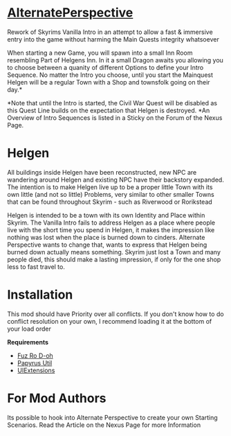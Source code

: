 # [AlternatePerspective](https://www.nexusmods.com/skyrimspecialedition/mods/50307/)
Rework of Skyrims Vanilla Intro in an attempt to allow a fast &amp; immersive entry into the game without harming the Main Quests integrity whatsoever

When starting a new Game, you will spawn into a small Inn Room resembling Part of Helgens Inn. In it a small Dragon awaits you allowing you to choose between a quanity of different Options to define your Intro Sequence.
No matter the Intro you choose, until you start the Mainquest Helgen will be a regular Town with a Shop and townsfolk going on their day.*

*Note that until the Intro is started, the Civil War Quest will be disabled as this Quest Line builds on the expectation that Helgen is destroyed.
*An Overview of Intro Sequences is listed in a Sticky on the Forum of the Nexus Page.

# Helgen
All buildings inside Helgen have been reconstructed, new NPC are wandering around Helgen and existing NPC have their backstory expanded. The intention is to make Helgen live up to be a proper little Town with its own little (and not so little) Problems, very similar to other smaller Towns that can be found throughout Skyrim - such as Riverwood or Rorikstead

Helgen is intended to be a town with its own Identity and Place within Skyrim. The Vanilla Intro fails to address Helgen as a place where people live with the short time you spend in Helgen, it makes the impression like nothing was lost when the place is burned down to cinders. Alternate Perspective wants to change that, wants to express that Helgen being burned down actually means something. Skyrim just lost a Town and many people died, this should make a lasting impression, if only for the one shop less to fast travel to.

# Installation
This mod should have Priority over all conflicts. If you don't know how to do conflict resolution on your own, I recommend loading it at the bottom of your load order

**Requirements**
- [Fuz Ro D-oh](https://www.nexusmods.com/skyrimspecialedition/mods/15109)
- [Papyrus Util](https://www.nexusmods.com/skyrimspecialedition/mods/13048)
- [UIExtensions](https://www.nexusmods.com/skyrimspecialedition/mods/17561)

# For Mod Authors
Its possible to hook into Alternate Perspective to create your own Starting Scenarios. Read the Article on the Nexus Page for more Information
